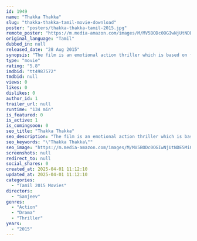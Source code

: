 ```yaml
---
id: 1949
name: "Thakka Thakka"
slug: "thakka-thakka-tamil-movie-download"
poster: "posters/thakka-thakka-tamil-2015.jpg"
remote_poster: "https://m.media-amazon.com/images/M/MV5BODc0OGIwNjUtNDE5Mi00Y2I2LThmOWUtMGI0ZTkwMzVlYzZjXkEyXkFqcGdeQXVyMTEzNzg0Mjkx._V1_SX300.jpg"
original_language: "Tamil"
dubbed_in: null
released_date: "28 Aug 2015"
synopsis: "The film is an emotional action thriller which is based on friendship between two boys who work in a wine shop."
type: "movie"
rating: "5.8"
imdbid: "tt4987572"
tmdbid: null
views: 0
likes: 0
dislikes: 0
author_id: 1
trailer_url: null
runtime: "134 min"
is_featured: 0
is_active: 1
is_comingsoon: 0
seo_title: "Thakka Thakka"
seo_description: "The film is an emotional action thriller which is based on friendship between two boys who work in a wine shop."
seo_keywords: "\"Thakka Thakka\""
seo_image: "https://m.media-amazon.com/images/M/MV5BODc0OGIwNjUtNDE5Mi00Y2I2LThmOWUtMGI0ZTkwMzVlYzZjXkEyXkFqcGdeQXVyMTEzNzg0Mjkx._V1_SX300.jpg"
screenshots: null
redirect_to: null
social_shares: 0
created_at: 2025-04-01 11:12:10
updated_at: 2025-04-01 11:12:10
categories:
  - "Tamil 2015 Movies"
directors:
  - "Sanjeev"
genres:
  - "Action"
  - "Drama"
  - "Thriller"
years:
  - "2015"
---
```

